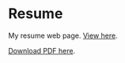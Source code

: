 # Resume

My resume web page. [View here](https://kunalburgul.github.io).

[Download PDF here](https://github.com/kunalburgul/Resume/blob/master/Resume%20-%20Kunal%20Burgul%20.pdf).
